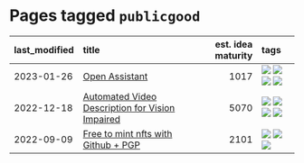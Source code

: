 # Pages tagged `publicgood`

|last_modified|title|est. idea maturity|tags
|:---|:---|---:|:---|
|2023-01-26|[Open Assistant](open-assistant.md)|1017|[![](https://img.shields.io/badge/tag-accessibility-473080)](tags/accessibility.md) [![](https://img.shields.io/badge/tag-publicgood-33b5de)](tags/publicgood.md) [![](https://img.shields.io/badge/tag-stability-72fcc)](tags/stability.md) [![](https://img.shields.io/badge/tag-wip-48e52e)](tags/wip.md)|
|2022-12-18|[Automated Video Description for Vision Impaired](automated-video-description.md)|5070|[![](https://img.shields.io/badge/tag-accessibility-473080)](tags/accessibility.md) [![](https://img.shields.io/badge/tag-dataset-4b9e32)](tags/dataset.md) [![](https://img.shields.io/badge/tag-foundation-25a9f1)](tags/foundation.md) [![](https://img.shields.io/badge/tag-publicgood-33b5de)](tags/publicgood.md)|
|2022-09-09|[Free to mint nfts with Github + PGP](free-to-mint-nfts_git_plus_pgp.md)|2101|[![](https://img.shields.io/badge/tag-publicgood-33b5de)](tags/publicgood.md) [![](https://img.shields.io/badge/tag-tooling-84f8cf)](tags/tooling.md) [![](https://img.shields.io/badge/tag-wip-48e52e)](tags/wip.md)|